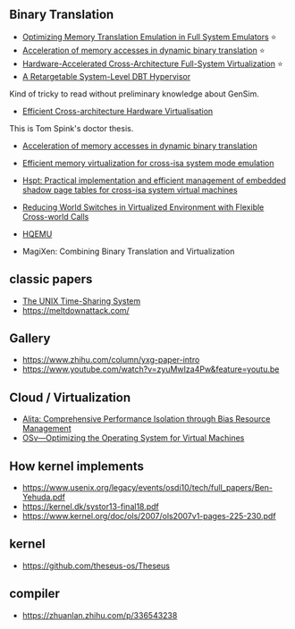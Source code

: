 ## Binary Translation
- [Optimizing Memory Translation Emulation in Full System Emulators](https://dl.acm.org/doi/pdf/10.1145/2686034) :star:
- [Acceleration of memory accesses in dynamic binary translation](https://tel.archives-ouvertes.fr/tel-02004524/document) :star:
- [Hardware-Accelerated Cross-Architecture Full-System Virtualization](https://dl.acm.org/doi/10.1145/2996798) :star:
- [A Retargetable System-Level DBT Hypervisor](https://www.usenix.org/conference/atc19/presentation/spink)

Kind of tricky to read without preliminary knowledge about GenSim.

- [Efficient Cross-architecture Hardware Virtualisation](https://era.ed.ac.uk/handle/1842/25377)

This is Tom Spink's doctor thesis.


- [Acceleration of memory accesses in dynamic binary translation](http://tima.univ-grenoble-alpes.fr/publications/files/th/2018/2018_10_22_FARAVELON_Antoine_0476.pdf)


- [Efficient memory virtualization for cross-isa system mode emulation](espt)
- [Hspt: Practical implementation and efficient management of embedded shadow page tables for cross-isa system virtual machines]()

- [Reducing World Switches in Virtualized Environment with Flexible Cross-world Calls](https://trustkernel.com/uploads/pubs/CrossOver_ISCA2015.pdf) 
- [HQEMU](http://csl.iis.sinica.edu.tw/hqemu/)

- MagiXen: Combining Binary Translation and Virtualization

## classic papers
- [The UNIX Time-Sharing System](https://chsasank.github.io/classic_papers/unix-time-sharing-system.html)
- https://meltdownattack.com/

## Gallery
- https://www.zhihu.com/column/yxg-paper-intro
- https://www.youtube.com/watch?v=zyuMwIza4Pw&feature=youtu.be

## Cloud / Virtualization
- [Alita: Comprehensive Performance Isolation through Bias Resource Management](https://mp.weixin.qq.com/s/S0lvODk2fe91AxWyMACgEQ)
- [OSv—Optimizing the Operating System for Virtual Machines](https://www.usenix.org/conference/atc14/technical-sessions/presentation/kivity)

## How kernel implements
- https://www.usenix.org/legacy/events/osdi10/tech/full_papers/Ben-Yehuda.pdf
- https://kernel.dk/systor13-final18.pdf
- https://www.kernel.org/doc/ols/2007/ols2007v1-pages-225-230.pdf

## kernel
- https://github.com/theseus-os/Theseus

## compiler
- https://zhuanlan.zhihu.com/p/336543238
